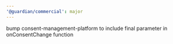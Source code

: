 ```yaml
---
'@guardian/commercial': major
---
```


bump consent-management-platform to include final parameter in onConsentChange function
